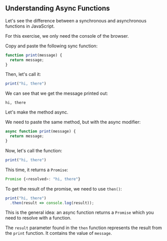 ## Understanding Async Functions

Let's see the difference between a synchronous and asynchronous functions in JavaScript.

For this exercise, we only need the console of the browser.

Copy and paste the following sync function:

``` js
function print(message) {
  return message;
}
```

Then, let's call it:

``` js
print("hi, there")
```

We can see that we get the message printed out:

```
hi, there
```

Let's make the method async.

We need to paste the same method, but with the async modifier:

``` js
async function print(message) {
  return message;
}
```

Now, let's call the function:

``` js
print("hi, there")
```

This time, it returns a `Promise`:

``` js
Promise {<resolved>: "hi, there"}
```

To get the result of the promise, we need to use `then()`:

``` js
print("hi, there")
  .then(result => console.log(result));
```

This is the general idea: an async function returns a `Promise` which you need to resolve with a function.

The `result` parameter found in the `then` function represents the result from the `print` function. It contains the value of `message`.

